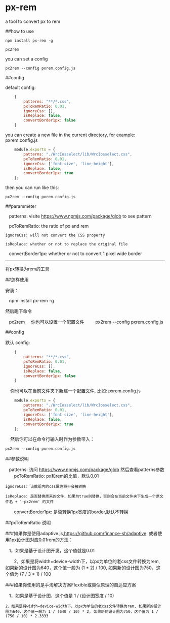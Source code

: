 # px-rem

a tool to convert px to rem

##how to use

    npm install px-rem -g
    
    px2rem
    
you can set a config
    
    px2rem --config pxrem.config.js
    
##config

default config:

```javascript
    {
	    patterns: "**/*.css",
        pxToRemRatio: 0.01,
        ignoreCss: [],
        isReplace: false,
        convertBorder1px: false
    }
```
    
you can create a new file in the current directory, for example: pxrem.config.js
    
```javascript
    module.exports = {
	    patterns: "./WrcIosselect/lib/WrcIosselect.css",
        pxToRemRatio: 0.01,
        ignoreCss: ['font-size', 'line-height'],
        isReplace: false,
        convertBorder1px: true
    };
```
    
then you can run like this: 
    
    px2rem --config pxrem.config.js
    
##parammeter

    patterns: visite https://www.npmjs.com/package/glob to see pattern
    
    pxToRemRatio: the ratio of px and rem

    ignoreCss: will not convert the CSS property
    
    isReplace: whether or not to replace the original file
    
    convertBorder1px: whether or not to convert 1 pixel wide border
    
    
---------------------------------------------------------------------------------------------------------------


将px转换为rem的工具

##怎样使用
    
安装：
    
    npm install px-rem -g
    
然后跑下命令
    
    px2rem
    
你也可以设置一个配置文件
    
    
    px2rem --config pxrem.config.js
    
##config

默认 config:

```javascript
    {
	    patterns: "**/*.css",
        pxToRemRatio: 0.01,
        ignoreCss: [],
        isReplace: false,
        convertBorder1px: false
    }
```
    
你也可以在当前文件夹下新建一个配置文件, 比如: pxrem.config.js
    
```javascript
    module.exports = {
	    patterns: "./WrcIosselect/lib/WrcIosselect.css",
        pxToRemRatio: 0.01,
        ignoreCss: ['font-size', 'line-height'],
        isReplace: false,
        convertBorder1px: true
    };
```
    
然后你可以在命令行输入时作为参数带入： 
    
    px2rem --config pxrem.config.js
    
##参数说明

    patterns: 访问 https://www.npmjs.com/package/glob 然后查看patterns参数
    
    pxToRemRatio: px和rem的比值，默认0.01

    ignoreCss: 该数组内的css属性将不会被转换
    
    isReplace: 是否替换原来的文件，如果为true则替换，否则会在当前文件夹下生成一个原文件名 + '-px2rem' 的文件
    
    convertBorder1px: 是否转换1px宽度的border,默认不转换
    
##pxToRemRatio 说明
    
###如果你是使用adaptive.js,https://github.com/finance-sh/adaptive  或者使用1px设计图对应0.01rem的方法：

    
    1，如果是基于设计图开发，这个值就是0.01 
    
    
    2，如果是将width=device-width下，以px为单位的老css文件转换为rem, 如果新的设计图为640，这个值一般为 (1 * 2) / 100, 如果新的设计图为750，这个值为 (7 / 3 * 1) / 100
    
    
###如果你使用的是手淘解决方案Flexible或类似原理的自适应方案


    1，如果是基于设计图，这个值是 1 / (设计图宽度 / 10)
    
    
    2，如果是将width=device-width下，以px为单位的老css文件转换为rem, 如果新的设计图为640，这个值一般为 1 / (640 / 10) * 2, 如果新的设计图为750，这个值为 1 / (750 / 10) * 2.3333
    
    
    
    
